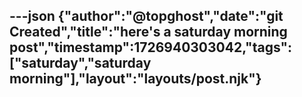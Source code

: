 ---json
{"author":"@topghost","date":"git Created","title":"here's a saturday morning post","timestamp":1726940303042,"tags":["saturday","saturday morning"],"layout":"layouts/post.njk"}
---
